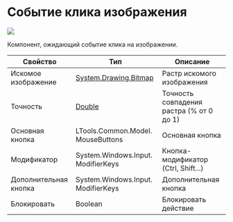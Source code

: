 # Событие клика изображения

![](../../../resources/basic/ocr/els_events/image-(134).png)



Компонент, ожидающий событие клика на изображении.

| Свойство              | Тип                                | Описание                                 |
| --------------------- | ---------------------------------- | ---------------------------------------- |
| Искомое изображение   | [System.Drawing.Bitmap](https://learn.microsoft.com/ru-ru/dotnet/api/system.drawing.bitmap?redirectedfrom=MSDN&view=netframework-4.8)              | Растр искомого изображения               |
| Точность              | [Double](https://learn.microsoft.com/ru-ru/dotnet/api/system.double?view=net-5.0&viewFallbackFrom=windowsdesktop-3.0)                             | Точность совпадения растра (% от 0 до 1) |
| Основная кнопка       | LTools.Common.Model. MouseButtons  | Основная кнопка                          |
| Модификатор           | System.Windows.Input. ModifierKeys | Кнопка-модификатор (Ctrl, Shift...)      |
| Дополнительная кнопка | System.Windows.Input. ModifierKeys | Дополнительная кнопка                    |
| Блокировать           | Boolean                            | Блокировать действие                     |
